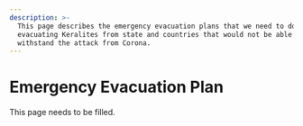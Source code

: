 ```yaml
---
description: >-
  This page describes the emergency evacuation plans that we need to do for
  evacuating Keralites from state and countries that would not be able to
  withstand the attack from Corona.
---
```


# Emergency Evacuation Plan

This page needs to be filled.

